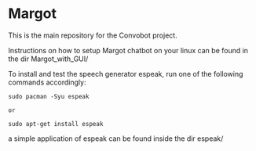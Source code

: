 # Margot
This is the main repository for the Convobot project.

Instructions on how to setup Margot chatbot on your linux can be found in the dir Margot_with_GUI/

To install and test the speech generator espeak, run one of the following commands accordingly:

    sudo pacman -Syu espeak
    
    or
    
    sudo apt-get install espeak

a simple application of espeak can be found inside the dir espeak/
